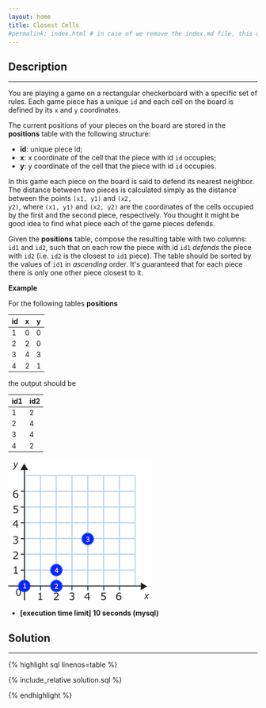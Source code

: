 ```yaml
---
layout: home
title: Closest Cells
#permalink: index.html # in case of we remove the index.md file, this doc will be the index page
---
```


<div class="row">
<div class="columnStmt" markdown="1">

## Description
------

You are playing a game on a rectangular checkerboard with a specific set of rules.
Each game piece has a unique <code>id</code> and each cell on the board is defined by its <code>x</code> and <code>y</code> coordinates.

The current positions of your pieces on the board are stored in the **positions** table with the following structure:

* **id**: unique piece id;
* **x**: x coordinate of the cell that the piece with id <code>id</code> occupies;
* **y**: y coordinate of the cell that the piece with id <code>id</code> occupies.

In this game each piece on the board is said to defend its nearest neighbor. The distance between two pieces is calculated simply as the distance between the points <code>(x1, y1)</code> and <code>(x2, y2)</code>, where <code>(x1, y1)</code> and <code>(x2, y2)</code> are the coordinates of the cells occupied by the first and the second piece, respectively.
You thought it might be good idea to find what piece each of the game pieces defends.

Given the **positions** table, compose the resulting table with two columns: <code>id1</code> and <code>id2</code>, such that on each row the piece with id <code>id1</code> *defends* the piece with <code>id2</code> (i.e. <code>id2</code> is the closest to <code>id1</code> piece).
The table should be sorted by the values of <code>id1</code> in *ascending* order.
It's guaranteed that for each piece there is only one other piece closest to it.

**Example**

For the following tables **positions**

| id  | x   | y   |
| --- | --- | --- |
| 1   | 0   | 0   |
| 2   | 2   | 0   |
| 3   | 4   | 3   |
| 4   | 2   | 1   |

the output should be

| id1 | id2 |
| --- | --- |
| 1   | 2   |
| 2   | 4   |
| 3   | 4   |
| 4   | 2   |

![](./images/graph.png)

* **[execution time limit] 10 seconds (mysql)**

</div>
<div class="columnSol" markdown="1">

## Solution
------

{% highlight sql linenos=table %}

{% include_relative solution.sql %}

{% endhighlight %}

</div>
</div>
